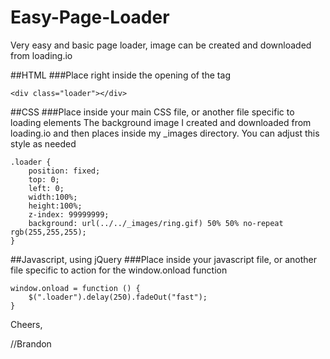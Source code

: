 # Easy-Page-Loader
Very easy and basic page loader, image can be created and downloaded from loading.io

##HTML
###Place right inside the opening of the <body> tag
```
<div class="loader"></div>
```

##CSS
###Place inside your main CSS file, or another file specific to loading elements
The background image I created and downloaded from loading.io and then places inside my _images directory. You can adjust this style as needed
```
.loader {
    position: fixed;
    top: 0;
    left: 0;
    width:100%;
    height:100%;    
    z-index: 99999999;
    background: url(../../_images/ring.gif) 50% 50% no-repeat rgb(255,255,255);
}
```

##Javascript, using jQuery
###Place inside your javascript file, or another file specific to action for the window.onload function
```
window.onload = function () {
    $(".loader").delay(250).fadeOut("fast");
}
```

Cheers,

//Brandon
